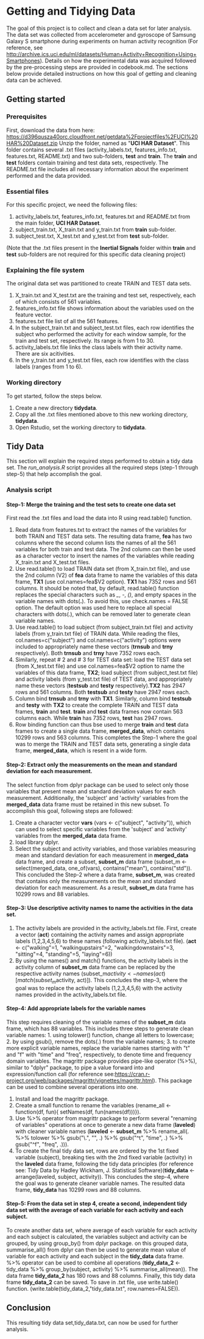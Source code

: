 # Getting and Tidying Data

The goal of this project is to collect and clean a data set for later analysis. The data set was collected from accelerometer and gyroscope of Samsung Galaxy S smartphone during experiments on human activity recognition (For reference, see http://archive.ics.uci.edu/ml/datasets/Human+Activity+Recognition+Using+Smartphones). Details on how the experimental data was acquired followed by the pre-processing steps are provided in codebook.md. The sections below provide detailed instructions on how this goal of getting and cleaning data can be achieved. 
## Getting started
### Prerequisites
First, download the data from here: https://d396qusza40orc.cloudfront.net/getdata%2Fprojectfiles%2FUCI%20HAR%20Dataset.zip
Unzip the folder, named as "**UCI HAR Dataset**". This folder contains several .txt files (activity_labels.txt, features_info.txt, features.txt, README.txt) and two sub-folders, **test** and **train**. The **train** and **test** folders contain training and test data sets, respectively. The README.txt file includes all necessary information about the experiment performed and the data provided.
### Essential files
For this specific project, we need the following files:
1. activity_labels.txt, features_info.txt, features.txt and README.txt from the main folder, **UCI HAR Dataset**. 
2. subject_train.txt, X_train.txt and y_train.txt from **train** sub-folder.  
3. subject_test.txt, X_test.txt and y_test.txt from **test** sub-folder.

(Note that the .txt files present in the **Inertial Signals** folder within **train** and **test** sub-folders are not required for this specific data cleaning project)

### Explaining the file system
The original data set was partitioned to create TRAIN and TEST data sets. 
1. X_train.txt and X_test.txt are the training and test set, respectively, each of which consists of 561 variables. 
2. features_info.txt file shows information about the variables used on the feature vector.
3. features.txt file list of all the 561 features. 
4. In the subject_train.txt and subject_test.txt files, each row identifies the subject who performed the activity for each    window sample, for the train and test set, respectively. Its range is from 1 to 30.  
5. activity_labels.txt file links the class labels with their activity name. There are six acitivities.
6. In the y_train.txt and y_test.txt files, each row identifies with the class labels (ranges from 1 to 6). 

### Working directory
To get started, follow the steps below. 
1. Create a new directory **tidydata**.
2. Copy all the .txt files mentioned above to this new working directory, **tidydata**.
3. Open Rstudio, set the working directory to **tidydata**.

## Tidy Data
This section will explain the required steps performed to obtain a tidy data set. The *run_analysis.R* script provides all the required steps (step-1 through step-5) that help accomplish the goal.
### Analysis script 
#### Step-1: Merge the training and the test sets to create one data set
First read the .txt files and load the data into R using read.table() function.
1. Read data from features.txt to extract the names of the variables for both TRAIN and TEST data sets. The resulting data frame, **fea** has two columns where the second column lists the names of all the 561 variables for both train and test data. The 2nd column can then be used as a character vector to insert the names of the variables while reading X_train.txt and X_test.txt files.
2. Use read.table() to load TRAIN data set (from X_train.txt file), and use the 2nd column (V2) of **fea** data frame to name the variables of this data frame, **TX1** (use col.names=fea$V2 option). **TX1** has 7352 rows and 561 columns. It should be noted that, by default, read.table() function replaces the special characters such as *_*, *-*, *()*, and empty spaces in the variable names with dots(**.**). To avoid this, use check.names = FALSE option. The default option was used here to replace all special characters with dots(.), which can be removed later to generate clean variable names.
3. Use read.table() to load subject (from subject_train.txt file) and activity labels (from y_train.txt file) of TRAIN data. While reading the files, col.names=c("subject") and col.names=c("activity") options were included to appropriately name these vectors (**trnsub** and **trny** respectively). Both **trnsub** and **trny** have 7352 rows each.
4. Similarly, repeat # 2 and # 3 for TEST data set: load the TEST data set (from X_test.txt file) and use col.names=fea$V2 option to name the variables of this data frame, **TX2**; load subject (from subject_test.txt file) and activity labels (from y_test.txt file) of TEST data, and appropriately name these vectors (**testsub** and **testy** respectively).**TX2** has 2947 rows and 561 columns. Both **testsub** and **testy** have 2947 rows each.
5. Column bind **trnsub** and **trny**  with **TX1**. Similarly, column bind **testsub** and **testy** with **TX2** to create the complete TRAIN and TEST data frames, **train** and **test**. **train** and **test** data frames now contain 563 columns each. While **train** has 7352 rows, **test** has 2947 rows.
6. Row binding function can thus bse used to merge **train** and **test** data frames to create a single data frame, **merged_data**, which contains 10299 rows and 563 columns.
This completes the Step-1 where the goal was to merge the TRAIN and TEST data sets, generating a single data frame, **merged_data**,  which is resent in a wide form.
#### Step-2: Extract only the measurements on the mean and standard deviation for each measurement.
The select function from dplyr package can be used to select only those variables that present mean and standard deviation values for each measurement. Additionally, the 'subject' and 'activity' variables from the **merged_data** data frame must be retained in this new subset. To accomplish this goal, following steps are followed:
1. Create a character vector **vars** (vars <- c("subject", "activity")), which can used to select specific variables from the 'subject' and 'activity' variables from the **merged_data** data frame.
2. load library dplyr.
3. Select the subject and activity variables, and those variables measuring mean and standard deviation for each measurement in **merged_data** data frame, and create a subset, **subset_m** data frame (subset_m <- select(merged_data, one_of(vars), contains("mean"), contains("std")).
This concluded the Step-2 where a data frame, **subset_m**, was created that contains only the measurements on the mean and standard deviation for each measurement. As a result, **subset_m** data frame has 10299 rows and 88 variables.
#### Step-3: Use descriptive activity names to name the activities in the data set.
1. The activity labels are provided in the activity_labels.txt file. First, create a vector (**act**) containing the activity names and assign appropriate labels (1,2,3,4,5,6) to these names (following activity_labels.txt file).
(**act** <- c("walking"=1, "walkingupstairs"=2, "walkingdownstairs"=3, "sitting"=4, "standing"=5, "laying"=6))
2. By using the names() and match() functions, the activity labels in the activity column of **subset_m** data frame can be replaced by the respective activity names (subset_m$activity <- names(act)[match(subset_m$activity, act)]).
This concludes the step-3, where the goal was to replace the activity labels (1,2,3,4,5,6) with the activity names provided in the activity_labels.txt file.
#### Step-4: Add appropriate labels for the variable names
This step requires cleaning of the variable names of the **subset_m** data frame, which has 88 variables. This includes three steps to generate clean variable names: 1. using tolower() function, change all letters to lowercase; 2. by using gsub(), remove the dots(.) from the variable names; 3. to create more explicit variable names, replace the variable names starting with "t" and "f" with "time" and "freq", respectively, to denote time and frequency domain variables.
      The magrittr package provides pipe-like operator (%>%), similar to "dplyr" package, to pipe a value forward into and expression/function call (for reference see:https://cran.r-project.org/web/packages/magrittr/vignettes/magrittr.html). This package can be used to combine several operations into one. 
1. Install and load the magrittr package. 
2. Create a small function to rename the variables (rename_all <- function(df, fun){ setNames(df, fun(names(df)))}). 
3. Use %>% operator from magrittr package to perform several "renaming of variables" operations at once to generate a new data frame (**laveled**) with cleaner variable names (**laveled** <- **subset_m** %>% rename_all(. %>% tolower %>% gsub("\\.", "", .) %>% gsub("^t", "time", .) %>% gsub("^f", "freq", .))). 
4. To create the final tidy data set, rows are ordered by the 1st fixed variable (subject), breaking ties with the 2nd fixed variable (activity) in the **laveled** data frame, following the tidy data principles (for reference see: Tidy Data by Hadley Wickham, J. Statistical Software)(**tidy_data** <- arrange(laveled, subject, activity)).
  This concludes the step-4, where the goal was to generate cleaner variable names. The resulted data frame, **tidy_data** has 10299 rows and 88 columns.
#### Step-5: From the data set in step 4, create a second, independent tidy data set with the average of each variable for each activity and each subject.
To create another data set, where average of each variable for each activity and each subject is calculated, the variables subject and activity can be grouped, by using group_by() from dplyr package. on this grouped data, summarise_all() from dplyr can then be used to generate mean value of variable for each activity and each subject in the **tidy_data** data frame. %>% operator can be used to combine all operations (**tidy_data_2** <- tidy_data %>% group_by(subject, activity) %>% summarise_all(mean)). The data frame **tidy_data_2** has 180 rows and 88 columns.
Finally, this tidy data frame **tidy_data_2** can be saved. To save in .txt file, use write.table() function. (write.table(tidy_data_2,"tidy_data.txt", row.names=FALSE)). 

## Conclusion
This resulting tidy data set,tidy_data.txt, can now be used for further analysis.
